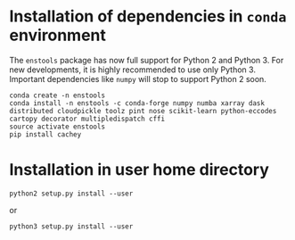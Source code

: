 # Installation of dependencies in `conda` environment

The `enstools` package has now full support for Python 2 and Python 3. For new developments, it is highly recommended to
use only Python 3. Important dependencies like `numpy` will stop to support Python 2 soon.

    conda create -n enstools
    conda install -n enstools -c conda-forge numpy numba xarray dask distributed cloudpickle toolz pint nose scikit-learn python-eccodes cartopy decorator multipledispatch cffi
    source activate enstools
    pip install cachey

# Installation in user home directory

    python2 setup.py install --user
    
or 

    python3 setup.py install --user

